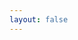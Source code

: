 ```yaml
---
layout: false
---
```


<script setup>
  import Page from './FatImportDemo.vue'

</script>

<ClientOnly>
  <div class="wk-demo">
    <Page />
  </div>
</ClientOnly>
